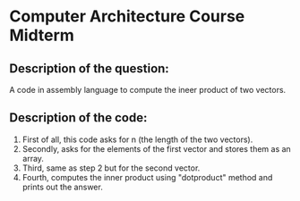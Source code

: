 # Computer Architecture Course Midterm

## Description of the question:

A code in assembly language to compute the ineer product of two vectors.

## Description of the code:

1. First of all, this code asks for n (the length of the two vectors).
2. Secondly, asks for the elements of the first vector and stores them as an array.
3. Third, same as step 2 but for the second vector.
4. Fourth, computes the inner product using "dotproduct" method and prints out the answer.
